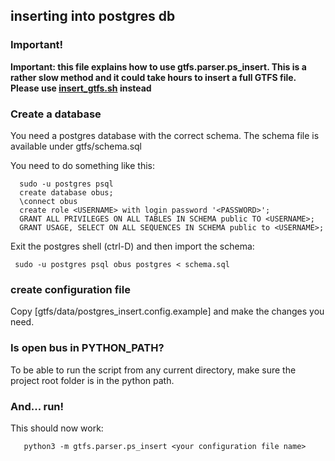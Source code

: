 ## inserting into postgres db


### Important!

**Important: this file explains how to use gtfs.parser.ps_insert. This is a rather slow method and it could take hours to insert a full GTFS file. Please use [insert_gtfs.sh](https://github.com/hasadna/open-bus/blob/master/postgres/insert_gtfs.sh) instead**





### Create a database
You need a postgres database with the correct schema. The schema file is available under gtfs/schema.sql

You need to do something like this:

      sudo -u postgres psql
      create database obus;
      \connect obus
      create role <USERNAME> with login password '<PASSWORD>';
      GRANT ALL PRIVILEGES ON ALL TABLES IN SCHEMA public TO <USERNAME>;
      GRANT USAGE, SELECT ON ALL SEQUENCES IN SCHEMA public to <USERNAME>;

Exit the postgres shell (ctrl-D) and then import the schema:

     sudo -u postgres psql obus postgres < schema.sql



### create configuration file
Copy [gtfs/data/postgres_insert.config.example] and make the changes you need.

### Is open bus in PYTHON_PATH?
To be able to run the script from any current directory, make sure the project root folder is in the python path.


### And... run!
This should now work:

       python3 -m gtfs.parser.ps_insert <your configuration file name>


